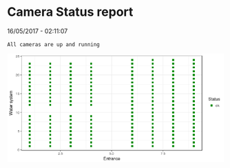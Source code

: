 Camera Status report
================
16/05/2017 - 02:11:07

    All cameras are up and running

![](camreport_files/figure-markdown_github/unnamed-chunk-2-1.png)
